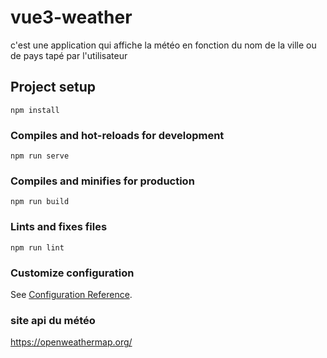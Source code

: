 # vue3-weather
c'est une application qui affiche la météo en fonction du nom de la ville ou de pays tapé par l'utilisateur

## Project setup
```
npm install
```

### Compiles and hot-reloads for development
```
npm run serve
```

### Compiles and minifies for production
```
npm run build
```

### Lints and fixes files
```
npm run lint
```

### Customize configuration
See [Configuration Reference](https://cli.vuejs.org/config/).

### site api du météo
https://openweathermap.org/



